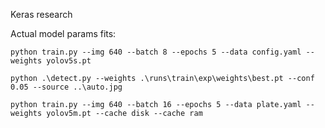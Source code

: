 Keras research 

Actual model params fits:

```python train.py --img 640 --batch 8 --epochs 5 --data config.yaml --weights yolov5s.pt```

```python .\detect.py --weights .\runs\train\exp\weights\best.pt --conf 0.05 --source ..\auto.jpg```

```python train.py --img 640 --batch 16 --epochs 5 --data plate.yaml --weights yolov5m.pt --cache disk --cache ram```